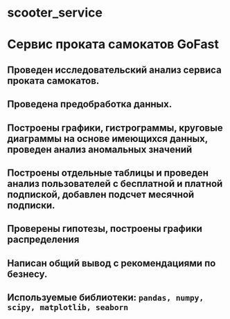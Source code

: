 # scooter_service
# Сервис проката самокатов GoFast
## Проведен исследовательский анализ сервиса проката самокатов.
## Проведена предобработка данных.
## Построены графики, гистрограммы, круговые диаграммы на основе имеющихся данных, проведен анализ аномальных значений
## Построены отдельные таблицы и проведен анализ пользователей с бесплатной и платной подпиской, добавлен подсчет месячной подписки.
## Проверены гипотезы, построены графики распределения
## Написан общий вывод с рекомендациями по безнесу.
## Используемые библиотеки: `pandas, numpy, scipy, matplotlib, seaborn`
